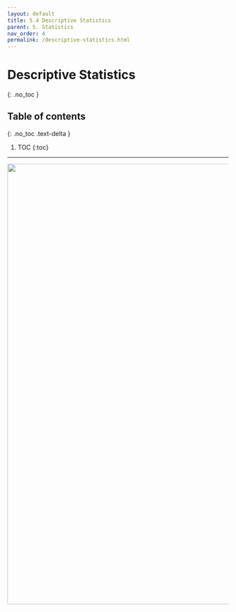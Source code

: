 ```yaml
---
layout: default
title: 5.4 Descriptive Statistics
parent: 5. Statistics
nav_order: 4
permalink: /descriptive-statistics.html
---
```


# Descriptive Statistics
{: .no_toc }

## Table of contents
{: .no_toc .text-delta }

1. TOC
{:toc}

---

<div style="text-align: center;">
<img src="images/icons/under_construction.svg" alt="a" width="1500" height="1000" class="img-responsive">
</div>
 